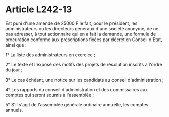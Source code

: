 # Article L242-13

Est puni d'une amende de 25000 F le fait, pour le président, les administrateurs ou les directeurs généraux d'une société anonyme, de ne pas adresser, à tout actionnaire qui en a fait la demande, une formule de procuration conforme aux prescriptions fixées par décret en Conseil d'Etat, ainsi que :

1° La liste des administrateurs en exercice ;

2° Le texte et l'exposé des motifs des projets de résolution inscrits à l'ordre du jour ;

3° Le cas échéant, une notice sur les candidats au conseil d'administration ;

4° Les rapports du conseil d'administration et des commissaires aux comptes qui seront soumis à l'assemblée ;

5° S'il s'agit de l'assemblée générale ordinaire annuelle, les comptes annuels.
